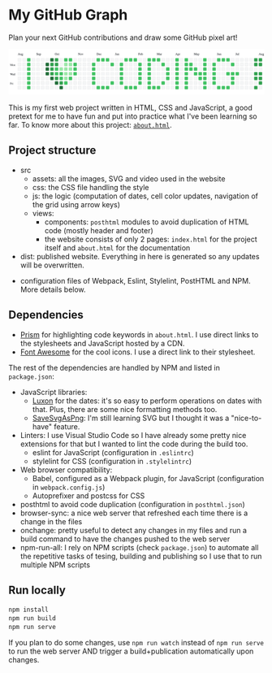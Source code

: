 # My GitHub Graph
Plan your next GitHub contributions and draw some GitHub pixel art!

![I love coding GitHub pixel art](dist/assets/i-love-coding.png)

This is my first web project written in HTML, CSS and JavaScript, a good pretext for me to have fun and put into practice what I've been learning so far. To know more about this project: [```about.html```](https://my-github-graph.web.app/about.html).

## Project structure

* src
  * assets: all the images, SVG and video used in the website
  * css: the CSS file handling the style
  * js: the logic (computation of dates, cell color updates, navigation of the grid using arrow keys)
  * views:
    * components: ```posthtml``` modules to avoid duplication of HTML code (mostly header and footer)
    * the website consists of only 2 pages: ```index.html``` for the project itself and ```about.html``` for the documentation
* dist: published website. Everything in here is generated so any updates will be overwritten.

+ configuration files of Webpack, Eslint, Stylelint, PostHTML and NPM. More details below.
    
## Dependencies

* [Prism](https://prismjs.com) for highlighting code keywords in ```about.html```. I use direct links to the stylesheets and JavaScript hosted by a CDN.
* [Font Awesome](https://fontawesome.com) for the cool icons. I use a direct link to their stylesheet.

The rest of the dependencies are handled by NPM and listed in ```package.json```:
* JavaScript libraries:
  * [Luxon](https://moment.github.io/luxon) for the dates: it's so easy to perform operations on dates with that. Plus, there are some nice formatting methods too.
  * [SaveSvgAsPng](https://github.com/exupero/saveSvgAsPng): I'm still learning SVG but I thought it was a "nice-to-have" feature.
* Linters: I use Visual Studio Code so I have already some pretty nice extensions for that but I wanted to lint the code during the build too.
  * eslint for JavaScript (configuration in ```.eslintrc```)
  * stylelint for CSS (configuration in ```.stylelintrc```)
* Web browser compatibility:
  * Babel, configured as a Webpack plugin, for JavaScript (configuration in ```webpack.config.js```)
  * Autoprefixer and postcss for CSS
* posthtml to avoid code duplication (configuration in ```posthtml.json```)
* browser-sync: a nice web server that refreshed each time there is a change in the files
* onchange: pretty useful to detect any changes in my files and run a build command to have the changes pushed to the web server
* npm-run-all: I rely on NPM scripts (check ```package.json```) to automate all the repetitive tasks of tesing, building and publishing so I use that to run multiple NPM scripts

## Run locally

```bash
npm install
npm run build
npm run serve
```

If you plan to do some changes, use ```npm run watch``` instead of ```npm run serve``` to run the web server AND trigger a build+publication automatically upon changes.
